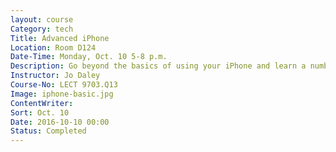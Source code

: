 ```yaml
---
layout: course
Category: tech
Title: Advanced iPhone
Location: Room D124
Date-Time: Monday, Oct. 10 5-8 p.m.
Description: Go beyond the basics of using your iPhone and learn a number of features such as Bluetooth, hard reset, factory reset, screen capture, printing, personal hotspot, backing up with iCloud, Airplay, deleting cache and cookies, locating a lost device, Siri features, and more! Bring your iPhone, your questions, and be prepared to become a master at using technology.
Instructor: Jo Daley
Course-No: LECT 9703.Q13
Image: iphone-basic.jpg
ContentWriter:
Sort: Oct. 10
Date: 2016-10-10 00:00
Status: Completed
---
```

